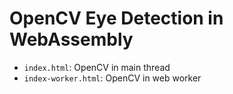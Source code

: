 # OpenCV Eye Detection in WebAssembly

- `index.html`: OpenCV in main thread
- `index-worker.html`: OpenCV in web worker
